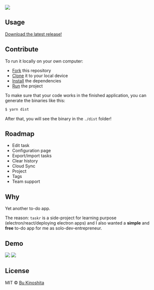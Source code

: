 ![](https://github.com/bukinoshita/taskr/blob/master/media/banner.png)

## Usage

[Download the latest release!](https://github.com/bukinoshita/taskr/releases/download/0.0.1/taskr-0.0.1-mac.zip)

## Contribute

To run it locally on your own computer:

* [Fork](https://help.github.com/articles/fork-a-repo/) this repository
* [Clone](https://help.github.com/articles/cloning-a-repository/) it to your
  local device
* [Install](https://yarnpkg.com/en/docs/cli/install) the dependencies
* [Run](https://github.com/bukinoshita/taskr/blob/master/package.json#L10) the
  project

To make sure that your code works in the finished application, you can generate
the binaries like this:

```bash
$ yarn dist
```

After that, you will see the binary in the `./dist` folder!

## Roadmap

- Edit task
- Configuration page
- Export/import tasks
- Clear history
- Cloud Sync
- Project
- Tags
- Team support

## Why

Yet another to-do app.

The reason: `taskr` is a side-project for learning purpose (electron/react/deploying electron apps) and I also wanted a **simple** and **free** to-do app for me as solo-dev-entrepreneur.

## Demo

![](https://github.com/bukinoshita/taskr/blob/master/media/taskr.png)
![](https://github.com/bukinoshita/taskr/blob/master/media/new-task.png)

## License

MIT © [Bu Kinoshita](https://bukinoshita.io)
